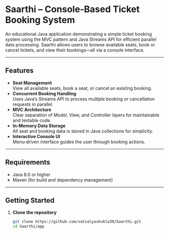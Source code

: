 # Saarthi – Console‑Based Ticket Booking System

An educational Java application demonstrating a simple ticket booking system using the MVC pattern and Java Streams API for efficient parallel data processing. Saarthi allows users to browse available seats, book or cancel tickets, and view their bookings—all via a console interface.

---

##  Features

- **Seat Management**  
  View all available seats, book a seat, or cancel an existing booking.
- **Concurrent Booking Handling**  
  Uses Java’s Streams API to process multiple booking or cancellation requests in parallel.
- **MVC Architecture**  
  Clear separation of Model, View, and Controller layers for maintainable and testable code.
- **In‑Memory Data Storage**  
  All seat and booking data is stored in Java collections for simplicity.
- **Interactive Console UI**  
  Menu‑driven interface guides the user through booking actions.

---

##  Requirements

- Java 8.0 or higher
- Maven (for build and dependency management)

---

##  Getting Started

1. **Clone the repository**  
   ```bash
   git clone https://github.com/vatsalyashukla39/Saarthi.git
   cd Saarthi/app



